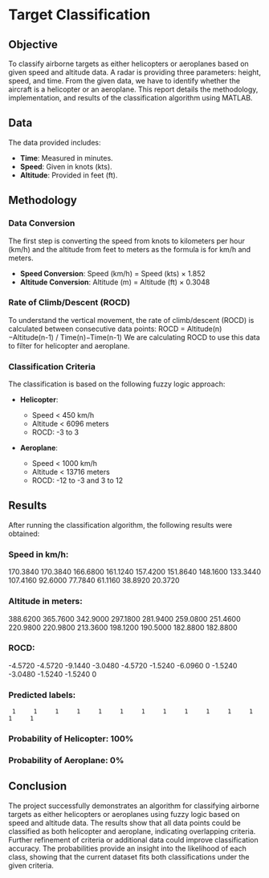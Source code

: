 # Target Classification

## Objective
To classify airborne targets as either helicopters or aeroplanes based on given speed and altitude data. A radar is providing three parameters: height, speed, and time. From the given data, we have to identify whether the aircraft is a helicopter or an aeroplane. This report details the methodology, implementation, and results of the classification algorithm using MATLAB.

## Data
The data provided includes:
- **Time**: Measured in minutes.
- **Speed**: Given in knots (kts).
- **Altitude**: Provided in feet (ft).

## Methodology

### Data Conversion
The first step is converting the speed from knots to kilometers per hour (km/h) and the altitude from feet to meters as the formula is for km/h and meters.
- **Speed Conversion**: 
  Speed (km/h) = Speed (kts) × 1.852
- **Altitude Conversion**: 
  Altitude (m) = Altitude (ft) × 0.3048

### Rate of Climb/Descent (ROCD)
To understand the vertical movement, the rate of climb/descent (ROCD) is calculated between consecutive data points:
ROCD = Altitude(n)−Altitude(n-1) / Time(n)−Time(n-1)
We are calculating ROCD to use this data to filter for helicopter and aeroplane.

### Classification Criteria
The classification is based on the following fuzzy logic approach:
- **Helicopter**:
  - Speed < 450 km/h
  - Altitude < 6096 meters
  - ROCD: -3 to 3

- **Aeroplane**:
  - Speed < 1000 km/h
  - Altitude < 13716 meters
  - ROCD: -12 to -3 and 3 to 12

## Results
After running the classification algorithm, the following results were obtained:

### Speed in km/h:
  170.3840  170.3840  166.6800  161.1240  157.4200  151.8640  148.1600  133.3440  107.4160   92.6000   77.7840   61.1160   38.8920   20.3720

### Altitude in meters:
  388.6200  365.7600  342.9000  297.1800  281.9400  259.0800  251.4600  220.9800  220.9800  213.3600  198.1200  190.5000  182.8800  182.8800

### ROCD:
   -4.5720   -4.5720   -9.1440   -3.0480   -4.5720   -1.5240   -6.0960         0   -1.5240   -3.0480   -1.5240   -1.5240         0

### Predicted labels:
     1     1     1     1     1     1     1     1     1     1     1     1     1     1

### Probability of Helicopter: 100%
### Probability of Aeroplane: 0%

## Conclusion
The project successfully demonstrates an algorithm for classifying airborne targets as either helicopters or aeroplanes using fuzzy logic based on speed and altitude data. The results show that all data points could be classified as both helicopter and aeroplane, indicating overlapping criteria. Further refinement of criteria or additional data could improve classification accuracy. The probabilities provide an insight into the likelihood of each class, showing that the current dataset fits both classifications under the given criteria.

